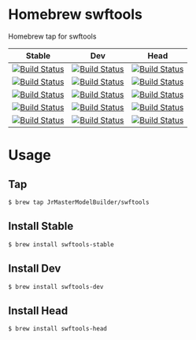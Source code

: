 # Homebrew swftools

Homebrew tap for swftools

| Stable                                                                                                                                                                                                                                                         | Dev                                                                                                                                                                                                                                                      | Head                                                                                                                                                                                                                                                       |
|----------------------------------------------------------------------------------------------------------------------------------------------------------------------------------------------------------------------------------------------------------------|----------------------------------------------------------------------------------------------------------------------------------------------------------------------------------------------------------------------------------------------------------|------------------------------------------------------------------------------------------------------------------------------------------------------------------------------------------------------------------------------------------------------------|
| [![Build Status](https://github.com/JrMasterModelBuilder/homebrew-swftools/workflows/Stable%20macOS%2014/badge.svg?branch=main)](https://github.com/JrMasterModelBuilder/homebrew-swftools/actions?query=workflow%3AStable%20macOS%2014+branch%3Amain)         | [![Build Status](https://github.com/JrMasterModelBuilder/homebrew-swftools/workflows/Dev%20macOS%2014/badge.svg?branch=main)](https://github.com/JrMasterModelBuilder/homebrew-swftools/actions?query=workflow%3ADev%20macOS%2014+branch%3Amain)         | [![Build Status](https://github.com/JrMasterModelBuilder/homebrew-swftools/workflows/Head%20macOS%2014/badge.svg?branch=main)](https://github.com/JrMasterModelBuilder/homebrew-swftools/actions?query=workflow%3AHead%20macOS%2014+branch%3Amain)         |
| [![Build Status](https://github.com/JrMasterModelBuilder/homebrew-swftools/workflows/Stable%20macOS%2013/badge.svg?branch=main)](https://github.com/JrMasterModelBuilder/homebrew-swftools/actions?query=workflow%3AStable%20macOS%2013+branch%3Amain)         | [![Build Status](https://github.com/JrMasterModelBuilder/homebrew-swftools/workflows/Dev%20macOS%2013/badge.svg?branch=main)](https://github.com/JrMasterModelBuilder/homebrew-swftools/actions?query=workflow%3ADev%20macOS%2013+branch%3Amain)         | [![Build Status](https://github.com/JrMasterModelBuilder/homebrew-swftools/workflows/Head%20macOS%2013/badge.svg?branch=main)](https://github.com/JrMasterModelBuilder/homebrew-swftools/actions?query=workflow%3AHead%20macOS%2013+branch%3Amain)         |
| [![Build Status](https://github.com/JrMasterModelBuilder/homebrew-swftools/workflows/Stable%20macOS%2012/badge.svg?branch=main)](https://github.com/JrMasterModelBuilder/homebrew-swftools/actions?query=workflow%3AStable%20macOS%2012+branch%3Amain)         | [![Build Status](https://github.com/JrMasterModelBuilder/homebrew-swftools/workflows/Dev%20macOS%2012/badge.svg?branch=main)](https://github.com/JrMasterModelBuilder/homebrew-swftools/actions?query=workflow%3ADev%20macOS%2012+branch%3Amain)         | [![Build Status](https://github.com/JrMasterModelBuilder/homebrew-swftools/workflows/Head%20macOS%2012/badge.svg?branch=main)](https://github.com/JrMasterModelBuilder/homebrew-swftools/actions?query=workflow%3AHead%20macOS%2012+branch%3Amain)         |
| [![Build Status](https://github.com/JrMasterModelBuilder/homebrew-swftools/workflows/Stable%20Ubuntu%2022.04/badge.svg?branch=main)](https://github.com/JrMasterModelBuilder/homebrew-swftools/actions?query=workflow%3AStable%20Ubuntu%2022.04+branch%3Amain) | [![Build Status](https://github.com/JrMasterModelBuilder/homebrew-swftools/workflows/Dev%20Ubuntu%2022.04/badge.svg?branch=main)](https://github.com/JrMasterModelBuilder/homebrew-swftools/actions?query=workflow%3ADev%20Ubuntu%2022.04+branch%3Amain) | [![Build Status](https://github.com/JrMasterModelBuilder/homebrew-swftools/workflows/Head%20Ubuntu%2022.04/badge.svg?branch=main)](https://github.com/JrMasterModelBuilder/homebrew-swftools/actions?query=workflow%3AHead%20Ubuntu%2022.04+branch%3Amain) |
| [![Build Status](https://github.com/JrMasterModelBuilder/homebrew-swftools/workflows/Stable%20Ubuntu%2020.04/badge.svg?branch=main)](https://github.com/JrMasterModelBuilder/homebrew-swftools/actions?query=workflow%3AStable%20Ubuntu%2020.04+branch%3Amain) | [![Build Status](https://github.com/JrMasterModelBuilder/homebrew-swftools/workflows/Dev%20Ubuntu%2020.04/badge.svg?branch=main)](https://github.com/JrMasterModelBuilder/homebrew-swftools/actions?query=workflow%3ADev%20Ubuntu%2020.04+branch%3Amain) | [![Build Status](https://github.com/JrMasterModelBuilder/homebrew-swftools/workflows/Head%20Ubuntu%2020.04/badge.svg?branch=main)](https://github.com/JrMasterModelBuilder/homebrew-swftools/actions?query=workflow%3AHead%20Ubuntu%2020.04+branch%3Amain) |


# Usage

## Tap

```
$ brew tap JrMasterModelBuilder/swftools
```

## Install Stable

```
$ brew install swftools-stable
```

## Install Dev

```
$ brew install swftools-dev
```

## Install Head

```
$ brew install swftools-head
```
